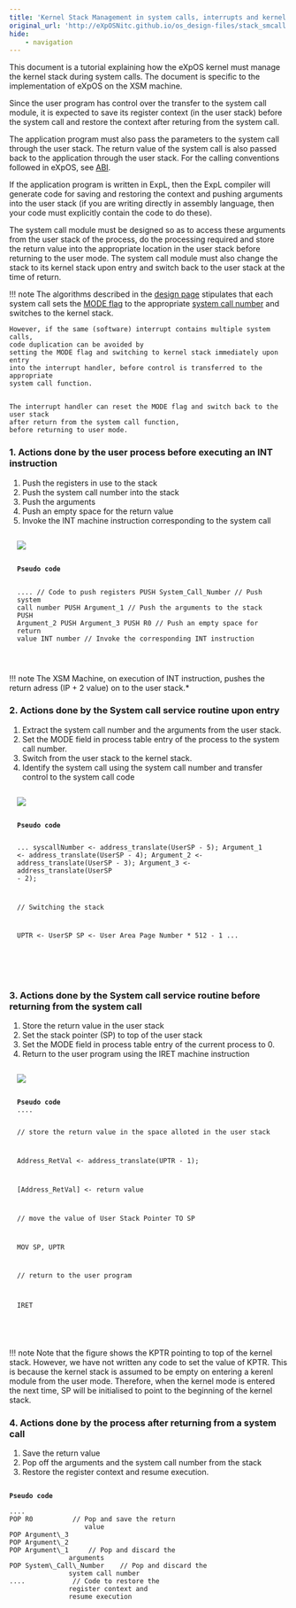 ```yaml
---
title: 'Kernel Stack Management in system calls, interrupts and kernel modules'
original_url: 'http://eXpOSNitc.github.io/os_design-files/stack_smcall.html'
hide:
    - navigation
---
```




This document is a tutorial explaining how the eXpOS kernel must manage the kernel stack during system calls. The document is specific to the implementation of eXpOS on the XSM machine. 
 
Since the user program has control over the transfer to the system call module, it is expected to save its register context (in the user stack) before the system call and restore the context after returing from the system call.

The application program must also pass the parameters to the system call through the user stack. The return value of the system call is also passed back to the application through the user stack. For the calling conventions followed in eXpOS, see [ABI](../abi.md).

If the application program is written in ExpL, then the ExpL compiler will generate code for saving and restoring the context
and pushing arguments into the user stack (if you are writing directly in assembly language, then your code must explicitly contain the code to do these). 

The system call module must be designed so as to access these arguments from the user stack of the process, do the processing
required and store the return value into the appropriate location in the user stack before returning to the user mode. 
The system call module must also change the stack to its kernel stack upon entry and switch back to the user stack at the time
of return.





!!! note
	The algorithms described in the [design page](index.md) stipulates that each system call sets the [MODE flag](process-table.md) to the appropriate [system call number](sw-interface.md) and switches to the kernel stack.
  
	However, if the same (software) interrupt contains multiple system calls,
	code duplication can be avoided by
	setting the MODE flag and switching to kernel stack immediately upon entry
	into the interrupt handler, before control is transferred to the appropriate
	system call function.


	The interrupt handler can reset the MODE flag and switch back to the user stack
	after return from the system call function,
	before returning to user mode.


###  **1. Actions done by the user process before executing an INT instruction**

1. Push the registers in use to the stack
2. Push the system call number into the stack
3. Push the arguments
4. Push an empty space for the return value
5. Invoke the INT machine instruction corresponding to the system call

<div style="padding: 1em;border: 1px solid var(--md-code-fg-color);">
<img src="http://exposnitc.github.io/img/Stack_Management/Kernel_sw1.png">
<pre><code>
<b>Pseudo code</b>

.... 			// Code to push registers
PUSH System\_Call\_Number	// Push system call number
PUSH Argument\_1		// Push the arguments to the stack
PUSH Argument\_2
PUSH Argument\_3
PUSH R0			// Push an empty space for return value
INT number		// Invoke the corresponding INT 
			       instruction
</code></pre>
</div>

!!! note
	The XSM Machine, on execution of INT instruction, pushes the return adress (IP + 2 value) on to the user stack.*
  
 

### **2. Actions done by the System call service routine upon entry**

1. Extract the system call number and the arguments from the user stack.
2. Set the MODE field in process table entry of the process to the system call number.
3. Switch from the user stack to the kernel stack.
4. Identify the system call using the system call number and transfer control to the system call code


  

<div style="padding: 1em;border: 1px solid var(--md-code-fg-color);">
<img src="http://exposnitc.github.io/img/Stack_Management/Kernel_sw2.png">
<pre><code>
<b>Pseudo code</b>

... 
syscallNumber <- address\_translate(UserSP - 5);
Argument\_1    <- address\_translate(UserSP - 4);
Argument\_2    <- address\_translate(UserSP - 3);
Argument\_3    <- address\_translate(UserSP - 2);

// Switching the stack

UPTR <- UserSP
SP   <- User Area Page Number * 512 - 1
...

</code></pre>
</div>


### **3. Actions done by the System call service routine before returning from the system call**

1. Store the return value in the user stack
2. Set the stack pointer (SP) to top of the user stack 
3. Set the MODE field in process table entry of the current process to 0.
4. Return to the user program using the IRET machine instruction

<div style="padding: 1em;border: 1px solid var(--md-code-fg-color);">
<img src="http://exposnitc.github.io/img/Stack_Management/Kernel_sw1.png">
<pre><code>
<b>Pseudo code</b>
....		   

// store the return value in the 
       space alloted in the user stack

Address\_RetVal <- address\_translate(UPTR - 1);
		
[Address\_RetVal] <- return value 	    

// move the value of User Stack 
       Pointer TO SP
		
MOV SP, UPTR	

// return to the user program

IRET		
</code></pre>
</div>

!!! note
	Note that the figure shows the KPTR pointing to top of the kernel stack. However, we have not written any 
	code to set the value of KPTR. This is because the kernel stack is assumed to be empty on entering a kerenl module from
	the user mode. Therefore, when the kernel mode is entered the next time, SP will be initialised to point to the 
	beginning of the kernel stack.
	
  


### **4. Actions done by the process after returning from a system call**


1. Save the return value
2. Pop off the arguments and the system call number from the stack
3. Restore the register context and resume execution.

<pre><code>
<b>Pseudo code</b>

....
POP R0			// Pop and save the return 
		           value
POP Argument\_3		
POP Argument\_2
POP Argument\_1		// Pop and discard the 
			   arguments
POP System\_Call\_Number	// Pop and discard the 
			   system call number 
....			// Code to restore the 
			   register context and 
			   resume execution
</code></pre>